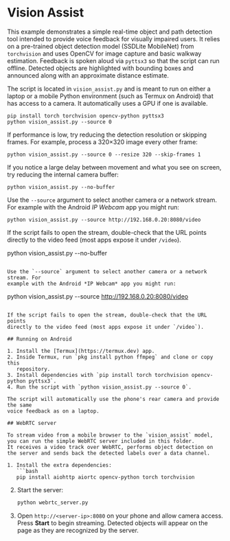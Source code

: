 # Vision Assist

This example demonstrates a simple real-time object and path detection tool intended to provide
voice feedback for visually impaired users. It relies on a pre-trained object detection model
(SSDLite MobileNet) from `torchvision` and uses OpenCV for image capture and basic walkway
estimation. Feedback is spoken aloud via `pyttsx3` so that the script can run offline.
Detected objects are highlighted with bounding boxes and announced along with an
approximate distance estimate.

The script is located in `vision_assist.py` and is meant to run on either a laptop or a mobile
Python environment (such as Termux on Android) that has access to a camera.
It automatically uses a GPU if one is available.

```
pip install torch torchvision opencv-python pyttsx3
python vision_assist.py --source 0
```

If performance is low, try reducing the detection resolution or skipping
frames. For example, process a 320×320 image every other frame:

```
python vision_assist.py --source 0 --resize 320 --skip-frames 1
```

If you notice a large delay between movement and what you see on screen, try
reducing the internal camera buffer:

```
python vision_assist.py --no-buffer
```

Use the `--source` argument to select another camera or a network stream. For
example with the Android *IP Webcam* app you might run:

```
python vision_assist.py --source http://192.168.0.20:8080/video
```

If the script fails to open the stream, double-check that the URL points
directly to the video feed (most apps expose it under `/video`).

python vision_assist.py --no-buffer
```

Use the `--source` argument to select another camera or a network stream. For
example with the Android *IP Webcam* app you might run:

```
python vision_assist.py --source http://192.168.0.20:8080/video
```

If the script fails to open the stream, double-check that the URL points
directly to the video feed (most apps expose it under `/video`).

## Running on Android

1. Install the [Termux](https://termux.dev) app.
2. Inside Termux, run `pkg install python ffmpeg` and clone or copy this
   repository.
3. Install dependencies with `pip install torch torchvision opencv-python pyttsx3`.
4. Run the script with `python vision_assist.py --source 0`.

The script will automatically use the phone's rear camera and provide the same
voice feedback as on a laptop.

## WebRTC server

To stream video from a mobile browser to the `vision_assist` model, you can run the simple WebRTC server included in this folder.
It receives a video track over WebRTC, performs object detection on the server and sends back the detected labels over a data channel.

1. Install the extra dependencies:
   ```bash
   pip install aiohttp aiortc opencv-python torch torchvision
   ```
2. Start the server:
   ```bash
   python webrtc_server.py
   ```
3. Open `http://<server-ip>:8080` on your phone and allow camera access.
   Press **Start** to begin streaming. Detected objects will appear on the page as they are recognized by the server.

